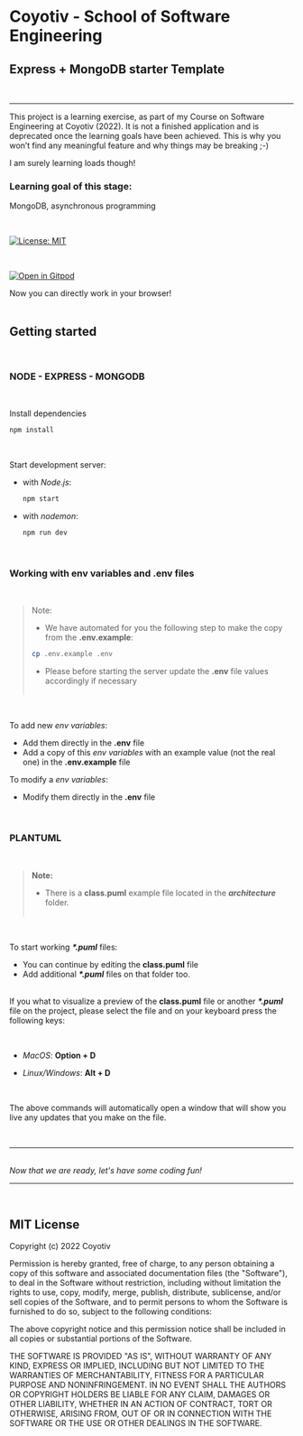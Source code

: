 # Coyotiv - School of Software Engineering

## Express + MongoDB starter Template

&nbsp;

---

This project is a learning exercise, as part of my Course on Software Engineering at Coyotiv (2022). It is not a finished application and is deprecated once the learning goals have been achieved. This is why you won’t find any meaningful feature and why things may be breaking ;-)

I am surely learning loads though!

### Learning goal of this stage:

MongoDB, asynchronous programming

&nbsp;

[![License: MIT](https://img.shields.io/badge/License-MIT-yellow.svg)](https://opensource.org/licenses/MIT)

&nbsp;

[![Open in Gitpod](https://gitpod.io/button/open-in-gitpod.svg)](https://gitpod.io/#https://github.com/coyotiv/sose-express-mongo)
&nbsp;

Now you can directly work in your browser!  
&nbsp;

## Getting started

&nbsp;

### NODE - EXPRESS - MONGODB

&nbsp;

Install dependencies

```sh
npm install
```

&nbsp;

Start development server:

- with _Node.js_:

  ```sh
  npm start
  ```

- with _nodemon_:

  ```sh
  npm run dev
  ```

  <p>&nbsp;</p>

### Working with **env variables** and **.env** files

&nbsp;

> Note:
>
> - We have automated for you the following step to make the copy from the **.env.example**:
>
> ```sh
> cp .env.example .env
> ```
>
> - Please before starting the server update the **.env** file values accordingly if necessary  
>   &nbsp;

  <p>&nbsp;</p>

To add new _env variables_:

- Add them directly in the **.env** file
- Add a copy of this _env variables_ with an example value (not the real one) in the **.env.example** file
  &nbsp;

To modify a _env variables_:

- Modify them directly in the **.env** file
<p>&nbsp;</p>

### PLANTUML

&nbsp;

> **Note:**
>
> - There is a **class.puml** example file located in the **_architecture_** folder.  
>   &nbsp;

  <p>&nbsp;</p>

To start working **_\*.puml_** files:

- You can continue by editing the **class.puml** file
- Add additional **_\*.puml_** files on that folder too.  
  &nbsp;

If you what to visualize a preview of the **class.puml** file or another **_\*.puml_** file on the project, please select the file and on your keyboard press the following keys:

  <p>&nbsp;</p>

- _MacOS_: **Option + D**

- _Linux/Windows_: **Alt + D**
<p>&nbsp;</p>
The above commands will automatically open a window that will show you live any updates that you make on the file.

&nbsp;

---

&nbsp;  
_Now that we are ready, let's have some coding fun!_

---

&nbsp;

## MIT License

Copyright (c) 2022 Coyotiv

Permission is hereby granted, free of charge, to any person obtaining a copy
of this software and associated documentation files (the "Software"), to deal
in the Software without restriction, including without limitation the rights
to use, copy, modify, merge, publish, distribute, sublicense, and/or sell
copies of the Software, and to permit persons to whom the Software is
furnished to do so, subject to the following conditions:

The above copyright notice and this permission notice shall be included in all
copies or substantial portions of the Software.

THE SOFTWARE IS PROVIDED "AS IS", WITHOUT WARRANTY OF ANY KIND, EXPRESS OR
IMPLIED, INCLUDING BUT NOT LIMITED TO THE WARRANTIES OF MERCHANTABILITY,
FITNESS FOR A PARTICULAR PURPOSE AND NONINFRINGEMENT. IN NO EVENT SHALL THE
AUTHORS OR COPYRIGHT HOLDERS BE LIABLE FOR ANY CLAIM, DAMAGES OR OTHER
LIABILITY, WHETHER IN AN ACTION OF CONTRACT, TORT OR OTHERWISE, ARISING FROM,
OUT OF OR IN CONNECTION WITH THE SOFTWARE OR THE USE OR OTHER DEALINGS IN THE
SOFTWARE.
